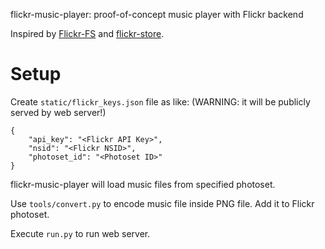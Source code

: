 flickr-music-player: proof-of-concept music player with Flickr backend

Inspired by [Flickr-FS][] and [flickr-store][].

# Setup

Create `static/flickr_keys.json` file as like:
(WARNING: it will be publicly served by web server!)

    {
        "api_key": "<Flickr API Key>",
        "nsid": "<Flickr NSID>",
        "photoset_id": "<Photoset ID>"
    }

flickr-music-player will load music files from specified photoset.

Use `tools/convert.py` to encode music file inside PNG file.
Add it to Flickr photoset.

Execute `run.py` to run web server.

[Flickr-FS]: https://github.com/Rotten194/flickr-fuse
[flickr-store]: https://github.com/meltingice/flickr-store
